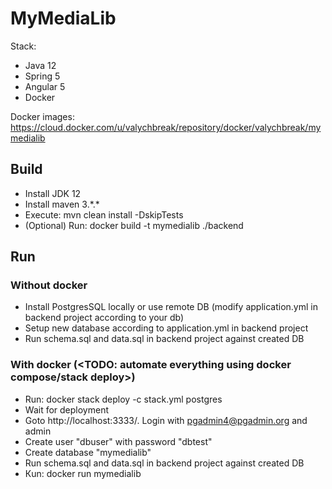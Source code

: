 # MyMediaLib

Stack:
 - Java 12
 - Spring 5
 - Angular 5
 - Docker
 
Docker images: https://cloud.docker.com/u/valychbreak/repository/docker/valychbreak/mymedialib

## Build

 - Install JDK 12
 - Install maven 3.\*.\*
 - Execute: mvn clean install -DskipTests
 - (Optional) Run: docker build -t mymedialib ./backend
 
## Run

### Without docker
 - Install PostgresSQL locally or use remote DB (modify application.yml in backend project according to your db)
 - Setup new database according to application.yml in backend project
 - Run schema.sql and data.sql in backend project against created DB
 
### With docker (<TODO: automate everything using docker compose/stack deploy>)
 - Run: docker stack deploy -c stack.yml postgres
 - Wait for deployment
 - Goto http://localhost:3333/. Login with pgadmin4@pgadmin.org and admin
 - Create user "dbuser" with password "dbtest"
 - Create database "mymedialib"
 - Run schema.sql and data.sql in backend project against created DB
 - Кun: docker run mymedialib

